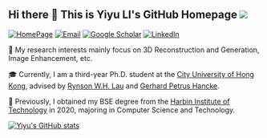 ## Hi there 👋 This is Yiyu LI's GitHub Homepage ![](https://komarev.com/ghpvc/?username=yiyulics&color=lightgrey)

[![HomePage](https://img.shields.io/badge/HomePage-Yiyu_LI-%23DB4437)](https://yiyulics.github.io/)
[![Email](https://img.shields.io/badge/-yiyuli.cs@gmail.com-yellowgreen?style=flat-square&labelColor=grey&logo=Gmail&logoColor=white&link=mailto:yiyuli.cs@gmail.com)](mailto:yiyuli.cs@gmail.com)
[![Google Scholar](https://img.shields.io/badge/Google-Scholar-%234285F4)](https://scholar.google.com/citations?user=SXOMocYAAAAJ&hl=en)
[![LinkedIn](https://img.shields.io/badge/LinkedIn-Yiyu_LI-%230077B5)](https://www.linkedin.com/in/yiyu-li-cs/)



:high_brightness:  My research interests mainly focus on 3D Reconstruction and Generation, Image Enhancement, etc.

:mortar_board:  Currently, I am a third-year Ph.D. student at the [City University of Hong Kong](https://www.cityu.edu.hk/), advised by [Rynson W.H. Lau](https://www.cs.cityu.edu.hk/~rynson/) and [Gerhard Petrus Hancke](https://scholars.cityu.edu.hk/en/persons/gerhard-petrus-hancke(9e59c8eb-ba32-4075-97f7-e44e82367742).html).

:scroll:  Previously, I obtained my BSE degree from the [Harbin Institute of Technology](http://en.hit.edu.cn/) in 2020, majoring in Computer Science and Technology.

[![Yiyu's GitHub stats](https://github-readme-stats.vercel.app/api?username=yiyulics)](https://github.com/anuraghazra/github-readme-stats)



<!--
**yiyulics/yiyulics** is a ✨ _special_ ✨ repository because its `README.md` (this file) appears on your GitHub profile.

Here are some ideas to get you started:

- 🔭 I’m currently working on ...
- 🌱 I’m currently learning ...
- 👯 I’m looking to collaborate on ...
- 🤔 I’m looking for help with ...
- 💬 Ask me about ...
- 📫 How to reach me: ...
- 😄 Pronouns: ...
- ⚡ Fun fact: ...
-->
